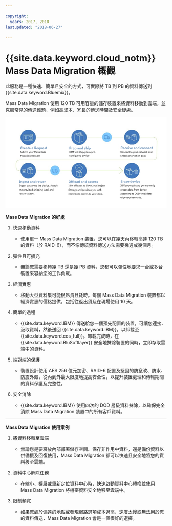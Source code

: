```yaml
---

copyright:
  years: 2017, 2018
lastupdated: "2018-06-27"

---
```



# {{site.data.keyword.cloud_notm}} Mass Data Migration 概觀

此服務是一種快速、簡單且安全的方式，可實際將 TB 到 PB 的資料傳送到 {{site.data.keyword.Bluemix}}。

Mass Data Migration 使用 120 TB 可用容量的儲存裝置來將資料移動到雲端，並克服常見的傳送難題，例如高成本、冗長的傳送時間及安全疑慮。

![Mass Data Migration 處理流程](/images/MDMSWorkflow.png)

**Mass Data Migration 的好處**

1. 快速移動資料
    - 使用單一 Mass Data Migration 裝置，您可以在幾天內移轉高達 120 TB 的資料（於 RAID-6），而不像傳統資料傳送方法需要幾週或幾個月。
    
2. 彈性且可擴充
    - 無論您需要移轉幾 TB 還是幾 PB 資料，您都可以彈性地要求一台或多台裝置來容納您的工作負載。
    
3. 經濟實惠
    - 移動大型資料集可能很昂貴且耗時。每個 Mass Data Migration 裝置都以經濟實惠的價格提供，包括往返出貨及在現場使用 10 天。 
    
4. 簡單的過程
    - {{site.data.keyword.IBM}} 傳送給您一個預先配置的裝置，可讓您連接、汲取資料，然後送回 {{site.data.keyword.IBM}}，以卸載至 {{site.data.keyword.cos_full}}。卸載完成時，在 {{site.data.keyword.BluSoftlayer}} 安全地抹除裝置的同時，立即存取雲端中的資料。
    
5. 端對端的保護
    - 裝置設計使用 AES 256 位元加密、RAID-6 配置及堅固的防竄改、防水、防震外殼，從內到外最大限度地提高安全性，以提升裝置處理和傳輸期間的資料保護及完整性。
    
6. 安全消除
    - {{site.data.keyword.IBM}} 使用四次的 DOD 層級資料抹除，以確保完全消除 Mass Data Migration 裝置中的所有客戶資料。
    
    
<hr>


**Mass Data Migration 使用案例**
1. 將資料移轉至雲端
    - 無論您是要釋放內部部署儲存空間、保存非作用中資料，還是備份資料以供備援及回復使用，Mass Data Migration 都可以快速且安全地將您的資料移至雲端。

2. 資料中心解除任務
    - 在縮小、擴展或重新定位資料中心時，快速啟動資料中心轉換並使用 Mass Data Migration 將機密資料安全地移至雲端中。

3. 限制頻寬
    - 如果您處於偏遠的地點或發現網路選項成本過高、速度太慢或無法用於您的資料傳送，Mass Data Migration 會是一個很好的選擇。
